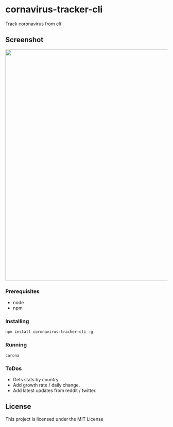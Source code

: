 # cornavirus-tracker-cli

Track coronavirus from cli

## Screenshot

<img src="https://i.ibb.co/cxJkRHf/screenshot.png" width="960" height="720">

### Prerequisites

* node
* npm


### Installing

```
npm install coronavirus-tracker-cli -g
```

### Running

```
corona
```

### ToDos

* Gets stats by country.
* Add growth rate / daily change.
* Add latest updates from reddit / twitter.

## License

This project is licensed under the MIT License


